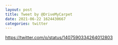 ```yaml
--- 
layout: post 
title: Tweet by @DriveMyCarpet 
date: 2021-06-22 1624430667 
categories: twitter 
--- 
```

https://twitter.com/o/status/1407590334264012803